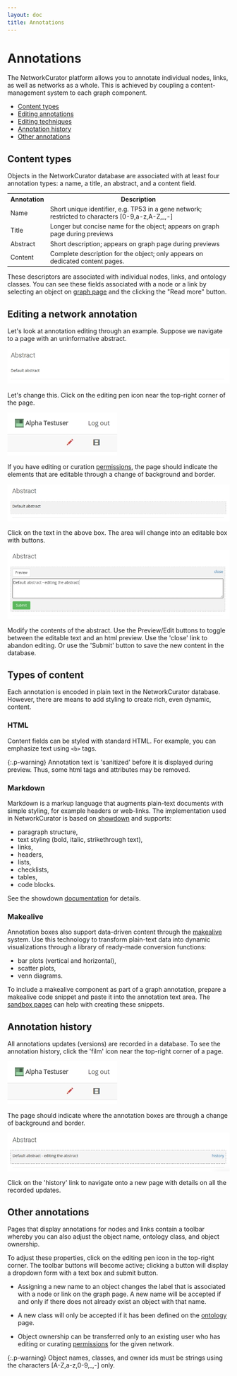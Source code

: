 ```yaml
---
layout: doc
title: Annotations
---
```


# Annotations

The NetworkCurator platform allows you to annotate individual nodes, links, as well 
as networks as a whole. This is achieved by coupling a content-management system 
to each graph component. 

 - <a href="#content">Content types</a>
 - <a href="#editing">Editing annotations</a>
 - <a href="#techniques">Editing techniques</a>
 - <a href="#history">Annotation history</a>
 - <a href="#other">Other annotations</a>



<a name="content"></a>

## Content types

Objects in the NetworkCurator database are associated with at least four annotation types: a name, a title, an abstract, and a content field. 

<table class="table">
<tr><th>Annotation</th><th>Description</th></tr>
<tr><td>Name</td><td>Short unique identifier, e.g. TP53 in a gene network; restricted to characters [0-9,a-z,A-Z,_,-]</td></tr>
<tr><td>Title</td><td>Longer but concise name for the object; appears on graph page during previews</td></tr>
<tr><td>Abstract</td><td>Short description; appears on graph page during previews</td></tr>
<tr><td>Content</td><td>Complete description for the object; only appears on dedicated content pages.</td></tr>
</table>

These descriptors are associated with individual nodes, links, and ontology classes. 
You can see these fields associated with a node or a link by selecting an object on [graph page](graphs.html) and the clicking 
the "Read more" button. 


<a name="editing"></a>

## Editing a network annotation

Let's look at annotation editing through an example. Suppose we navigate to a page with an uninformative abstract. 

![Default abstract](img/abstract_0.jpg)

Let's change this. Click on the editing pen icon near the top-right corner of the page.

![Editing button](img/editing.jpg)

If you have editing or curation [permissions](permissions.html), the page should indicate the elements that are editable through a change of background and border. 

![Editing cues](img/abstract_1.jpg)

Click on the text in the above box. The area will change into an editable box with buttons. 

![Editing cues](img/abstract_2.jpg)

Modify the contents of the abstract. Use the Preview/Edit buttons to toggle between the editable text and an html preview. Use the 'close' link to abandon editing. Or use the 'Submit' button to save the new content in the database.


<a name="techniques"></a>

## Types of content

Each annotation is encoded in plain text in the NetworkCurator database. However, there are means to add styling to create rich, even dynamic, content.

### HTML

Content fields can be styled with standard HTML. For example, you can emphasize text using <code>&lt;b&gt;</code> tags. 

{:.p-warning}
Annotation text is 'sanitized' before it is displayed during preview. 
Thus, some html tags and attributes may be removed.


### Markdown

Markdown is a markup language that augments plain-text documents with simple styling, for example headers or web-links. The implementation used in NetworkCurator is based on [showdown](https://github.com/showdownjs/showdown) and supports:

- paragraph structure,
- text styling (bold, italic, strikethrough text),
- links,
- headers,
- lists,
- checklists,
- tables,
- code blocks.

See the showdown [documentation](https://github.com/showdownjs/showdown/wiki/Showdown's-Markdown-syntax) for details.


### Makealive

Annotation boxes also support data-driven content through the [makealive](https://tkonopka.github.io/makealive/) system. 
Use this technology to transform plain-text data into dynamic visualizations through a library of ready-made conversion functions:

 - bar plots (vertical and horizontal),
 - scatter plots,
 - venn diagrams.

To include a makealive component as part of a graph annotation, prepare a makealive code snippet and paste it into the annotation text area. The [sandbox pages](sandboxes.html) can help with creating these snippets.


<a name="history"></a>

## Annotation history

All annotations updates (versions) are recorded in a database. To see the annotation history, click the 'film' icon near the top-right corner of a page. 

![Editing button](img/editing.jpg)

The page should indicate where the annotation boxes are through a change of background and border. 

![Editing button](img/history.jpg)

Click on the 'history' link to navigate onto a new page with details on all the recorded updates. 



<a name="other"></a>

## Other annotations

Pages that display annotations for nodes and links contain a toolbar whereby you can
also adjust the object name, ontology class, and object ownership. 

To adjust these properties, click on the editing pen icon in the top-right corner. 
The toolbar buttons will become active; clicking a button will display a dropdown form 
with a text box and submit button. 

 - Assigning a new name to an object changes the label that is associated with a node or link
on the graph page. A new name will be accepted if and only if there does not already exist
an object with that name.

 - A new class will only be accepted if it has been defined on the [ontology](ontologies.html) page. 

 - Object ownership can be transferred only to an existing user who has editing or curating 
[permissions](permissions.html) for the given network.


{:.p-warning}
Object names, classes, and owner ids must be strings using the characters [A-Z,a-z,0-9,_,-] only.

